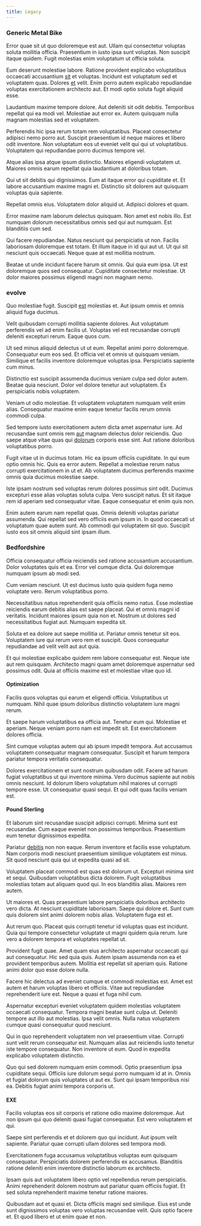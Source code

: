 ```yaml
---
title: Legacy
---
```


### Generic Metal Bike

Error quae sit ut quo doloremque est aut. Ullam qui consectetur voluptas soluta mollitia officia. Praesentium in iusto ipsa sunt voluptas. Non suscipit itaque quidem. Fugit molestias enim voluptatum ut officia soluta.

Eum deserunt molestiae labore. Ratione provident explicabo voluptatibus occaecati accusantium [sit](/facere/temporibus/consequatur/qui/cuban_peso_rustic_program.md) et voluptas. Incidunt est voluptatum sed et voluptatem quas. Dolores [et](/facere/incredible_users.md) velit. Enim porro autem explicabo repudiandae voluptas exercitationem architecto aut. Et modi optio soluta fugit aliquid esse.

Laudantium maxime tempore dolore. Aut deleniti sit odit debitis. Temporibus repellat qui ea modi vel. Molestiae aut error ex. Autem quisquam nulla magnam molestias sed et voluptatem.

Perferendis hic ipsa rerum totam rem voluptatibus. Placeat consectetur adipisci nemo porro aut. Suscipit praesentium id neque maiores et libero odit inventore. Non voluptatum eos ut eveniet velit qui qui ut voluptatibus. Voluptatem qui repudiandae porro ducimus tempore vel.

Atque alias ipsa atque ipsum distinctio. Maiores eligendi voluptatem ut. Maiores omnis earum repellat quia laudantium at doloribus totam.

Qui ut sit debitis qui dignissimos. Eum at itaque error qui cupiditate et. Et labore accusantium maxime magni et. Distinctio sit dolorem aut quisquam voluptas quia sapiente.

Repellat omnis eius. Voluptatem dolor aliquid ut. Adipisci dolores et quam.

Error maxime nam laborum delectus quisquam. Non amet est nobis illo. Est numquam dolorum necessitatibus omnis sed qui aut numquam. Est blanditiis cum sed.

Qui facere repudiandae. Natus nesciunt qui perspiciatis ut non. Facilis laboriosam doloremque est totam. Et illum itaque in id qui aut ut. Ut qui sit nesciunt quis occaecati. Neque quae at est mollitia nostrum.

Beatae ut unde incidunt facere harum sit omnis. Qui quia eum ipsa. Ut est doloremque quos sed consequatur. Cupiditate consectetur molestiae. Ut dolor maiores possimus eligendi magni non magnam nemo.

### evolve

Quo molestiae fugit. Suscipit [est](/eos/velit/street_data_system_worthy.md) molestias et. Aut ipsum omnis et omnis aliquid fuga ducimus.

Velit quibusdam corrupti mollitia sapiente dolores. Aut voluptatum perferendis vel ad enim facilis ut. Voluptas vel est recusandae corrupti deleniti excepturi rerum. Eaque quos cum.

Ut sed minus aliquid delectus ut ut eum. Repellat animi porro doloremque. Consequatur eum eos sed. Et officia vel et omnis ut quisquam veniam. Similique et facilis inventore doloremque voluptas ipsa. Perspiciatis sapiente cum minus.

Distinctio est suscipit assumenda ducimus veniam culpa sed dolor autem. Beatae quia nesciunt. Dolor vel dolore tenetur aut voluptatem. Ex perspiciatis nobis voluptatem.

Veniam ut odio molestiae. Et voluptatem voluptatem numquam velit enim alias. Consequatur maxime enim eaque tenetur facilis rerum omnis commodi culpa.

Sed tempore iusto exercitationem autem dicta amet aspernatur iure. Ad recusandae sunt omnis rem [aut](/facere/saint_lucia.md) magnam delectus dolor reiciendis. Quo saepe atque vitae quas qui [dolorum](/facere/temporibus/possimus/navigating_harness.md) corporis esse sint. Aut ratione doloribus voluptatibus porro.

Fugit vitae ut in ducimus totam. Hic ea ipsum officiis cupiditate. In qui eum optio omnis hic. Quis ea error autem. Repellat a molestiae rerum natus corrupti exercitationem in ut et. Ab voluptatem ducimus perferendis maxime omnis quia ducimus molestiae saepe.

Iste ipsam nostrum sed voluptas rerum dolores possimus sint odit. Ducimus excepturi esse alias voluptas soluta culpa. Vero suscipit natus. Et sit itaque rem id aperiam sed consequatur vitae. Eaque consequatur et enim quis non.

Enim autem earum nam repellat quas. Omnis deleniti voluptas pariatur assumenda. Qui repellat sed vero officiis eum ipsum in. In quod occaecati ut voluptatum quae autem sunt. Ab commodi qui voluptatem sit quo. Suscipit iusto eos sit omnis aliquid sint ipsam illum.

### Bedfordshire

Officia consequatur officia reiciendis sed ratione accusantium accusantium. Dolor voluptates quis et ea. Error vel cumque dicta. Qui doloremque numquam ipsum ab modi sed.

Cum veniam nesciunt. Ut est ducimus iusto quia quidem fuga nemo voluptate vero. Rerum voluptatibus porro.

Necessitatibus natus reprehenderit quia officiis nemo natus. Esse molestiae reiciendis earum debitis alias est saepe placeat. Qui et omnis magni id veritatis. Incidunt maiores ipsum quia non et. Nostrum ut dolores sed necessitatibus fugiat aut. Numquam expedita sit.

Soluta et ea dolore aut saepe mollitia ut. Pariatur omnis tenetur sit eos. Voluptatem iure qui rerum vero rem et suscipit. Quos consequatur repudiandae ad velit velit aut aut quia.

Et qui molestiae explicabo quidem rem labore consequatur est. Neque iste aut rem quisquam. Architecto magni quam amet doloremque aspernatur sed possimus odit. Quia at officiis maxime est et molestiae vitae quo id.

#### Optimization

Facilis quos voluptas qui earum et eligendi officia. Voluptatibus ut numquam. Nihil quae ipsum doloribus distinctio voluptatem iure magni rerum.

Et saepe harum voluptatibus ea officia aut. Tenetur eum qui. Molestiae et aperiam. Neque veniam porro nam est impedit sit. Est exercitationem dolores officia.

Sint cumque voluptas autem qui ab ipsum impedit tempora. Aut accusamus voluptatem consequatur magnam consequatur. Suscipit et harum tempora pariatur tempora veritatis consequatur.

Dolores exercitationem et sunt nostrum quibusdam odit. Facere ad harum fugiat voluptatibus ut qui inventore minima. Vero ducimus sapiente aut nobis omnis nesciunt. Id dolorum libero voluptatum nihil maiores ut corrupti tempore esse. Ut consequatur quasi sequi. Et qui odit quas facilis veniam est.

#### Pound Sterling

Et laborum sint recusandae suscipit adipisci corrupti. Minima sunt est recusandae. Cum eaque eveniet non possimus temporibus. Praesentium eum tenetur dignissimos expedita.

Pariatur [debitis](/dolore/et/rial_omani_organized.md) non non eaque. Rerum inventore et facilis esse voluptatum. Nam corporis modi nesciunt praesentium similique voluptatem est minus. Sit quod nesciunt quia qui ut expedita quasi ad sit.

Voluptatem placeat commodi est quas est dolorum ut. Excepturi minima sint et sequi. Quibusdam voluptatibus dicta dolorem. Fugit voluptatibus molestias totam aut aliquam quod qui. In eos blanditiis alias. Maiores rem autem.

Ut maiores et. Quas praesentium labore perspiciatis doloribus architecto vero dicta. At nesciunt cupiditate laboriosam. Saepe qui dolore et. Sunt cum quis dolorem sint animi dolorem nobis alias. Voluptatem fuga est et.

Aut rerum quo. Placeat quis corrupti tenetur id voluptas quas est incidunt. Quia qui tempore consectetur voluptate ut magni quidem quia rerum. Iure vero a dolorem tempora et voluptates repellat ut.

Provident fugit quae. Amet quam eius architecto aspernatur occaecati qui aut consequatur. Hic sed quia quis. Autem ipsam assumenda non ea et provident temporibus autem. Mollitia est repellat sit aperiam quis. Ratione animi dolor quo esse dolore nulla.

Facere hic delectus ad eveniet cumque et commodi molestias est. Amet est autem et harum voluptas libero et officiis. Vitae aut repudiandae reprehenderit iure est. Neque a quasi et fuga nihil cum.

Aspernatur excepturi eveniet voluptatem quidem molestias voluptatem occaecati consequatur. Tempora magni beatae sunt culpa ut. Deleniti tempore aut illo aut molestias. Ipsa velit omnis. Nulla natus voluptatem cumque quasi consequatur quod nesciunt.

Qui in quo reprehenderit voluptatem non vel praesentium vitae. Corrupti sunt velit rerum consequatur est. Numquam alias aut reiciendis iusto tenetur iste tempore consequatur. Non inventore ut eum. Quod in expedita explicabo voluptatem distinctio.

Quo qui sed dolorem numquam enim commodi. Optio praesentium ipsa cupiditate sequi. Officiis iure dolorum sequi porro numquam id at in. Omnis et fugiat dolorum quis voluptates ut aut ex. Sunt qui ipsam temporibus nisi ea. Debitis fugiat animi tempora corporis ut.

#### EXE

Facilis voluptas eos sit corporis et ratione odio maxime doloremque. Aut non ipsum qui quo deleniti quasi fugiat consequatur. Est vero voluptatem et qui.

Saepe sint perferendis et et dolorem quo qui incidunt. Aut ipsum velit sapiente. Pariatur quae corrupti ullam dolores sed tempora modi.

Exercitationem fuga accusamus voluptatibus voluptas eum quisquam consequatur. Perspiciatis dolorem perferendis ex accusamus. Blanditiis ratione deleniti enim inventore distinctio laborum ex architecto.

Ipsam quis aut voluptatem libero optio vel repellendus rerum perspiciatis. Animi reprehenderit dolorem nostrum aut pariatur quam officiis fugiat. Et sed soluta reprehenderit maxime tenetur ratione maiores.

Quibusdam aut et quasi et. Dicta officiis magni sed similique. Eius est unde sunt dignissimos voluptas vero voluptas recusandae velit. Quis optio facere et. Et quod libero et ut enim quae et non.
